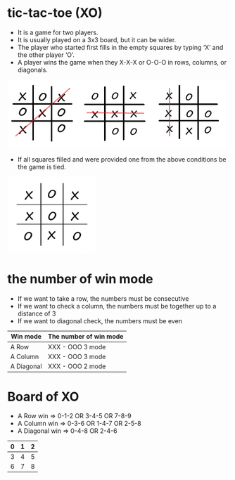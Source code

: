 # tic-tac-toe (XO)

- It is a game for two players.
- It is usually played on a 3x3 board, but it can be wider.
- The player who started first fills in the empty squares by typing ‘X’ and the other player ‘O’.
- A player wins the game when they X-X-X or O-O-O in rows, columns, or diagonals.

![alt text](./src/Assets/imgs/XO.png)

- If all squares filled and were provided one from the above conditions be the game is tied.

![alt text](./src/Assets/imgs/XOTIED.png)

# the number of win mode

- If we want to take a row, the numbers must be consecutive
- If we want to check a column, the numbers must be together up to a distance of 3
- If we want to diagonal check, the numbers must be even

| Win mode   | The number of win mode |
| ---------- | ---------------------- |
| A Row      | XXX - OOO 3 mode       |
| A Column   | XXX - OOO 3 mode       |
| A Diagonal | XXX - OOO 2 mode       |

# Board of XO 
- A Row win => 0-1-2 OR 3-4-5 OR 7-8-9
- A Column win => 0-3-6 OR 1-4-7 OR 2-5-8
- A Diagonal win => 0-4-8 OR 2-4-6

| 0 | 1 | 2 |
| - | - | - |
| 3 | 4 | 5 |
| 6 | 7 | 8 |
